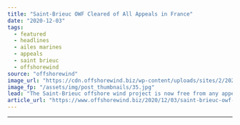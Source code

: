 ```yaml
---
title: "Saint-Brieuc OWF Cleared of All Appeals in France"
date: "2020-12-03"
tags: 
  - featured
  - headlines
  - ailes marines
  - appeals
  - saint brieuc
  - offshorewind
source: "offshorewind"
image_url: "https://cdn.offshorewind.biz/wp-content/uploads/sites/2/2020/12/03111002/ailes-marines-saint-brieuc.jpg"
image_fp: "/assets/img/post_thumbnails/35.jpg"
lead: "The Saint-Brieuc offshore wind project is now free from any appeals before the French"
article_url: "https://www.offshorewind.biz/2020/12/03/saint-brieuc-owf-cleared-of-all-appeals-in-france/"
---
```


---
